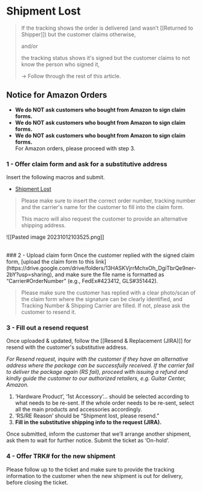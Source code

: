 # Shipment Lost
> If the tracking shows the order is delivered (and wasn’t [[Returned to Shipper]]) but the customer claims otherwise, 
> 
> and/or
> 
> the tracking status shows it's signed but the customer claims to not know the person who signed it,
> 
> -> Follow through the rest of this article.

## Notice for Amazon Orders
- **We do NOT ask customers who bought from Amazon to sign claim forms.**
- **We do NOT ask customers who bought from Amazon to sign claim forms.**
- **We do NOT ask customers who bought from Amazon to sign claim forms.**
  <br>
For Amazon orders, please proceed with step 3. 


### 1 - Offer claim form and ask for a substitutive address
Insert the following macros and submit.

- <u>Shipment Lost</u>


>Please make sure to insert the correct order number, tracking number and the carrier's name for the customer to fill into the claim form.
>
>This macro will also request the customer to provide an alternative shipping address. 

![[Pasted image 20231012103525.png]]

<br>
### 2 - Upload claim form
Once the customer replied with the signed claim form, [upload the claim form to this link](https://drive.google.com/drive/folders/13HASKVjrrMchxOh_DgiTbrQe9ner-2bY?usp=sharing), and make sure the file name is formatted as “Carrier#OrderNumber” (e.g., FedEx#423412, GLS#351442).

>Please make sure the customer has replied with a clear photo/scan of the claim form where the signature can be clearly identified, and Tracking Number & Shipping Carrier are filled. If not, please ask the customer to resend it.

### 3 - Fill out a resend request
Once uploaded & updated, follow the [[Resend & Replacement (JIRA)]] for resend with the customer's substitutive address.

*For Resend request, inquire with the customer if they have an alternative address where the package can be successfully received. If the carrier fail to deliver the package again (RS fail), proceed with issuing a refund and kindly guide the customer to our authorized retailers, e.g. Guitar Center, Amazon.*

1. ‘Hardware Product’, ‘1st Accessory’... should be selected according to what needs to be re-sent. If the whole order needs to be re-sent, select all the main products and accessories accordingly.
2. ‘RS/RE Reason’ should be “Shipment lost, please resend.”
3. **Fill in the substitutive shipping info to the request (JIRA).**

Once submitted, inform the customer that we’ll arrange another shipment, ask them to wait for further notice. Submit the ticket as ‘On-hold’.

### 4 - Offer TRK# for the new shipment
Please follow up to the ticket and make sure to provide the tracking information to the customer when the new shipment is out for delivery, before closing the ticket.



